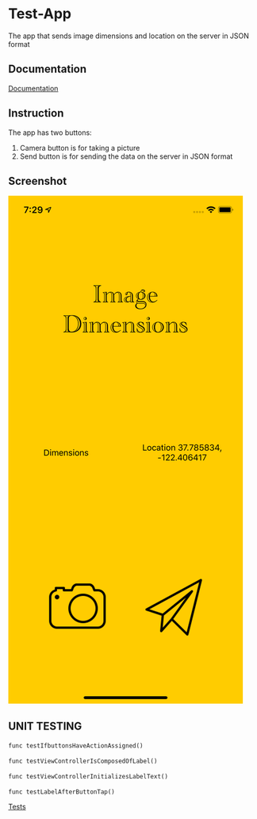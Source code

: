 # Test-App

The app that sends image dimensions and location on the server in JSON format

## Documentation 

[Documentation](https://github.com/Falliot/Test-App/tree/master/docs)

## Instruction

The app has two buttons:
1. Camera button is for taking a picture
2. Send button is for sending the data on the server in JSON format

## Screenshot
![Screenshot](https://github.com/Falliot/Test-App/blob/master/docs/simulatorScreenShot.png)

## UNIT TESTING
`func testIfbuttonsHaveActionAssigned()`

`func testViewControllerIsComposedOfLabel()`

`func testViewControllerInitializesLabelText()`

`func testLabelAfterButtonTap()`

[Tests](https://github.com/Falliot/Test-App/tree/master/Test%20appTests)
